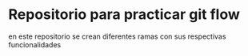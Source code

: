# Repositorio para practicar git flow 

en este repositorio se crean diferentes ramas con sus respectivas funcionalidades
